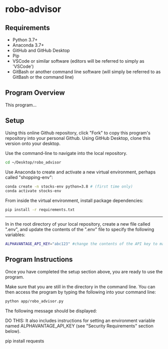 # robo-advisor


## Requirements

  + Python 3.7+
  + Anaconda 3.7+
  + GitHub and GitHub Desktop
  + Pip
  + VSCode or similar software (editors will be referred to simply as 'VSCode')
  + GitBash or another command line software (will simply be referred to as GitBash or the command line)

## Program Overview

This program...

## Setup

Using this online Github repository, click "Fork" to copy this program's repository into your personal Github. Using GitHub Desktop, clone this version onto your desktop. 

Use the command-line to navigate into the local repository.
```sh
cd ~/Desktop/robo_advisor
```

Use Anaconda to create and activate a new virtual environment, perhaps called "shopping-env":

```sh
conda create -n stocks-env python=3.8 # (first time only)
conda activate stocks-env
```

From inside the virtual environment, install package dependencies:

```sh
pip install -r requirements.txt
```
---

In in the root directory of your local repository, create a new file called ".env", and update the contents of the ".env" file to specify the following variables:
```sh
ALPHAVANTAGE_API_KEY="abc123" #change the contents of the API key to match your own API key
```

## Program Instructions 

Once you have completed the setup section above, you are ready to use the program. 

Make sure that you are still in the directory in the command line. You can then access the program by typing the following into your command line:

```sh
python app/robo_advisor.py
```

The following message should be displayed:



DO THIS:
It also includes instructions for setting an environment variable named ALPHAVANTAGE_API_KEY (see "Security Requirements" section below).

pip install requests